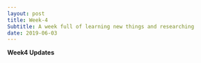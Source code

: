 ```yaml
---
layout: post
title: Week-4
Subtitle: A week full of learning new things and researching
date: 2019-06-03
---	
```


**Week4 Updates**
